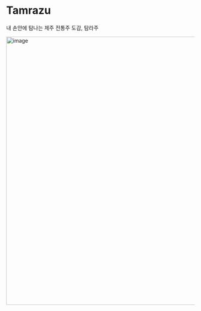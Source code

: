 # Tamrazu

내 손안에 탐나는 제주 전통주 도감, 탐라주

<img width="715" alt="image" src="https://user-images.githubusercontent.com/55437339/228991390-8cf7fbe4-1ef8-458f-9eed-27f1b3156fbb.png">
